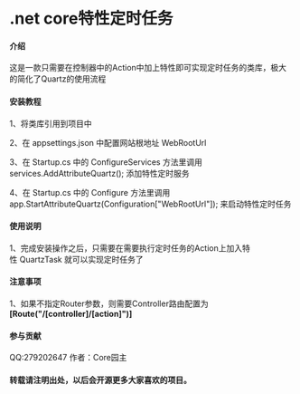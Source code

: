 # .net core特性定时任务

#### 介绍
这是一款只需要在控制器中的Action中加上特性即可实现定时任务的类库，极大的简化了Quartz的使用流程

#### 安装教程

1、将类库引用到项目中

2、在 appsettings.json 中配置网站根地址 WebRootUrl 

3、在 Startup.cs 中的 ConfigureServices 方法里调用 services.AddAttributeQuartz(); 添加特性定时服务

4、在 Startup.cs 中的 Configure 方法里调用 app.StartAttributeQuartz(Configuration["WebRootUrl"]); 来启动特性定时任务


#### 使用说明

1、完成安装操作之后，只需要在需要执行定时任务的Action上加入特性 QuartzTask 就可以实现定时任务了

#### 注意事项

1、如果不指定Router参数，则需要Controller路由配置为  **[Route("/[controller]/[action]")]** 

#### 参与贡献

QQ:279202647
作者：Core园主

#### 转载请注明出处，以后会开源更多大家喜欢的项目。

